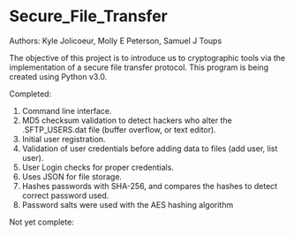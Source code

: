 # Secure_File_Transfer
Authors: Kyle Jolicoeur, Molly E Peterson, Samuel J Toups


The objective of this project is to introduce us to cryptographic tools via the implementation of a secure
file transfer protocol. This program is being created using Python v3.0. 

Completed:
1. Command line interface.
2. MD5 checksum validation to detect hackers who alter the .SFTP_USERS.dat file (buffer overflow, or text editor).
3. Initial user registration.
4. Validation of user credentials before adding data to files (add user, list user).
5. User Login checks for proper credentials.
6. Uses JSON for file storage.
7. Hashes passwords with SHA-256, and compares the hashes to detect correct password used.
8. Password salts were used with the AES hashing algorithm

Not yet complete:

